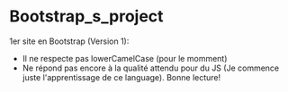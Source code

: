 # Bootstrap_s_project
1er site en Bootstrap (Version 1):
- Il ne respecte pas lowerCamelCase (pour le momment)
- Ne répond pas encore à la qualité attendu pour du JS (Je commence juste l'apprentissage de ce language). 
Bonne lecture!
